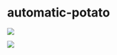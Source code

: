 # automatic-potato
[![](https://images.microbadger.com/badges/image/szitenberg/automatic-potato.svg)](https://microbadger.com/images/szitenberg/automatic-potato "Get your own image badge on microbadger.com")
  
[![](https://images.microbadger.com/badges/version/szitenberg/automatic-potato.svg)](https://microbadger.com/images/szitenberg/automatic-potato "Get your own version badge on microbadger.com")
